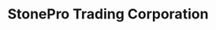 ---
title: "StonePro Trading Corporation"
url: /bacoor/stonepro-trading-corporation/
shop: trade
---